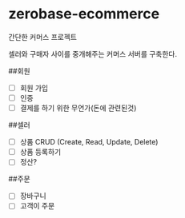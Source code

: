# zerobase-ecommerce
간단한 커머스 프로젝트

셀러와 구매자 사이를 중개해주는 커머스 서버를 구축한다.

##회원
- [ ] 회원 가입
- [ ] 인증
- [ ] 결제를 하기 위한 무언가(돈에 관련된것)

##셀러
- [ ] 상품 CRUD (Create, Read, Update, Delete)
- [ ] 상품 등록하기
- [ ] 정산?

##주문
- [ ] 장바구니
- [ ] 고객이 주문
